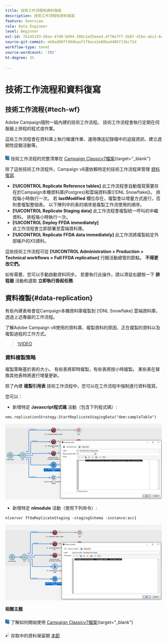 ```yaml
---
title: 技術工作流程和資料復寫
description: 技術工作流程和資料復寫
feature: Overview
role: Data Engineer
level: Beginner
exl-id: 7b145193-d4ae-47d0-b694-398c1e35eee4,df76e7ff-3b97-41be-abc2-640748680ff3
source-git-commit: eb8ad88ffd9dbaaf1f9ace2e88ba4486711bc72d
workflow-type: tm+mt
source-wordcount: '391'
ht-degree: 3%

---
```


# 技術工作流程和資料復寫

## 技術工作流程{#tech-wf}

Adobe Campaign隨附一組內建的技術工作流程。 技術工作流程會執行定期在伺服器上排程的程式或作業。

這些工作流程會在資料庫上執行維護作業、運用傳送記錄檔中的追蹤資訊、建立週期性促銷活動等。

![](../assets/do-not-localize/book.png) 技術工作流程的完整清單在 [Campaign Classicv7檔案](https://experienceleague.adobe.com/docs/campaign-classic/using/automating-with-workflows/advanced-management/about-technical-workflows.html){target=&quot;_blank&quot;}


除了這些技術工作流程外，Campaign v8還依賴特定的技術工作流程來管理 [資料復寫](#data-replication).

* **[!UICONTROL Replicate Reference tables]**
此工作流程會自動復寫需要存在於Campaign本機資料庫(Postgres)和雲端資料庫([!DNL Snowflake])。 排程每小時執行一次。 若 **lastModified** 欄位存在，複製會以增量方式進行，否則會複製整個表。 以下陣列中的表的順序是複製工作流使用的順序。
* **[!UICONTROL Replicate Staging data]**
此工作流程會複製統一呼叫的中繼資料。 排程每小時執行一次。
* **[!UICONTROL Deploy FFDA immediately]**\
   此工作流程會立即部署至雲端資料庫。
* **[!UICONTROL Replicate FFDA data immediately]**
此工作流將複製給定外部帳戶的XS資料。

這些技術工作流程可從 **[!UICONTROL Administration > Production > Technical workflows > Full FFDA replication]** 行銷活動總管的節點。 **不得更改它們。**

如有需要，您可以手動啟動資料同步。 若要執行此操作，請以滑鼠右鍵按一下 **排程器** 活動和選取 **立即執行掛起任務**.

## 資料複製{#data-replication}

有些內建表格會從Campaign本機資料庫複製到 [!DNL Snowflake] 雲端資料庫，透過上述專屬的工作流程。

了解Adobe Campaign v8使用的資料庫、複製資料的原因、正在複製的資料以及複製過程的工作方式。

>[!VIDEO](https://video.tv.adobe.com/v/334460?quality=12)


### 資料複製策略

複製策略基於表的大小。 有些表將即時複製，有些表將按小時複製。 某些表在替換其他表時將進行增量更新。

除了內建 **複製引用表** 技術工作流程中，您可以在工作流程中強制進行資料復寫。

您可以：

* 新增特定 **Javascript程式碼** 活動（包含下列程式碼）:

```
nms.replicationStrategy.StartReplicateStagingData("dem:sampleTable")
```

![](assets/jscode.png)


* 新增特定 **nlmodule** 活動（使用下列命令）:

```
nlserver ffdaReplicateStaging -stagingSchema -instance:acc1
```

![](assets/nlmodule.png)



**相關主題**

![](../assets/do-not-localize/book.png) 了解如何開始使用 [Campaign Classicv7檔案](https://experienceleague.adobe.com/docs/campaign-classic/using/automating-with-workflows/introduction/about-workflows.html?lang=en#automating-with-workflows){target=&quot;_blank&quot;}

![](../assets/do-not-localize/glass.png) 存取中的資料保留期 [本節](../dev/datamodel-best-practices.md#data-retention)
